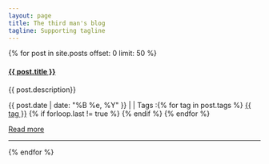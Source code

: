 ```yaml
---
layout: page
title: The third man's blog
tagline: Supporting tagline
---
```


{% for post in site.posts offset: 0 limit: 50 %}
<div class="row">
  <div class="span7">
    <div class="row">
      <div class="span5">
      <h4><strong><a href="{{ post.url }}">{{ post.title }}</a></strong></h4>
      <p>
        {{ post.description}}
      </p>
      <p>
        <i class="icon-calendar"></i> {{ post.date | date: "%B %e, %Y" }}
        | <i class="icon-comment"></i> <a href="http://erjjones.github.com{{ post.url }}#disqus_thread" data-disqus-identifier="{{ post.url }}"></a>
        | <i class="icon-tags"></i> Tags :{% for tag in post.tags %} <a href="/tags/{{ tag }}" rel="tooltip" title="View posts tagged with &quot;{{ tag }}&quot;"><span class="label label-info">{{ tag }}</span></a> {% if forloop.last != true %} {% endif %} {% endfor %}
        </p>
      <p><a href="{{ post.url }}">Read more</a></p>
      </div>
    </div>
    <hr>
  </div>
</div>
{% endfor %}
